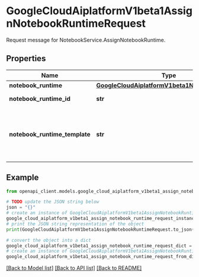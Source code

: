 # GoogleCloudAiplatformV1beta1AssignNotebookRuntimeRequest

Request message for NotebookService.AssignNotebookRuntime.

## Properties

Name | Type | Description | Notes
------------ | ------------- | ------------- | -------------
**notebook_runtime** | [**GoogleCloudAiplatformV1beta1NotebookRuntime**](GoogleCloudAiplatformV1beta1NotebookRuntime.md) |  | [optional] 
**notebook_runtime_id** | **str** | Optional. User specified ID for the notebook runtime. | [optional] 
**notebook_runtime_template** | **str** | Required. The resource name of the NotebookRuntimeTemplate based on which a NotebookRuntime will be assigned (reuse or create a new one). | [optional] 

## Example

```python
from openapi_client.models.google_cloud_aiplatform_v1beta1_assign_notebook_runtime_request import GoogleCloudAiplatformV1beta1AssignNotebookRuntimeRequest

# TODO update the JSON string below
json = "{}"
# create an instance of GoogleCloudAiplatformV1beta1AssignNotebookRuntimeRequest from a JSON string
google_cloud_aiplatform_v1beta1_assign_notebook_runtime_request_instance = GoogleCloudAiplatformV1beta1AssignNotebookRuntimeRequest.from_json(json)
# print the JSON string representation of the object
print(GoogleCloudAiplatformV1beta1AssignNotebookRuntimeRequest.to_json())

# convert the object into a dict
google_cloud_aiplatform_v1beta1_assign_notebook_runtime_request_dict = google_cloud_aiplatform_v1beta1_assign_notebook_runtime_request_instance.to_dict()
# create an instance of GoogleCloudAiplatformV1beta1AssignNotebookRuntimeRequest from a dict
google_cloud_aiplatform_v1beta1_assign_notebook_runtime_request_from_dict = GoogleCloudAiplatformV1beta1AssignNotebookRuntimeRequest.from_dict(google_cloud_aiplatform_v1beta1_assign_notebook_runtime_request_dict)
```
[[Back to Model list]](../README.md#documentation-for-models) [[Back to API list]](../README.md#documentation-for-api-endpoints) [[Back to README]](../README.md)


